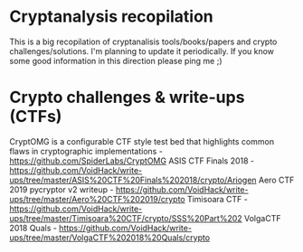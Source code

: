 # Cryptanalysis recopilation

This is a big recopilation of cryptanalisis tools/books/papers and crypto challenges/solutions. I'm planning to update it periodically. If you know some good information in this direction please ping me ;)

# Crypto challenges & write-ups (CTFs)

CryptOMG is a configurable CTF style test bed that highlights common flaws in cryptographic implementations -https://github.com/SpiderLabs/CryptOMG
ASIS CTF Finals 2018 - 
https://github.com/VoidHack/write-ups/tree/master/ASIS%20CTF%20Finals%202018/crypto/Ariogen
Aero CTF 2019 pycryptor v2 writeup - 
https://github.com/VoidHack/write-ups/tree/master/Aero%20CTF%202019/crypto
Timisoara CTF - 
https://github.com/VoidHack/write-ups/tree/master/Timisoara%20CTF/crypto/SSS%20Part%202
VolgaCTF 2018 Quals - 
https://github.com/VoidHack/write-ups/tree/master/VolgaCTF%202018%20Quals/crypto

